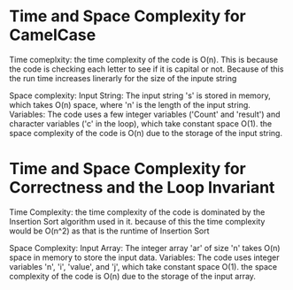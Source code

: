 # Time and Space Complexity for CamelCase
Time comeplxity:
the time complexity of the code is O(n). This is because the code is checking each letter to see if it is capital or not. Because of this the run time increases linerarly for the size of the inpute string 

Space complexity:
Input String: The input string 's' is stored in memory, which takes O(n) space, where 'n' is the length of the input string.
Variables: The code uses a few integer variables ('Count' and 'result') and character variables ('c' in the loop), which take constant space O(1).
the space complexity of the code is O(n) due to the storage of the input string.

# Time and Space Complexity for Correctness and the Loop Invariant
Time Complexity:
the time complexity of the code is dominated by the Insertion Sort algorithm used in it. because of this the time complexity would be O(n^2) as that is the runtime of Insertion Sort

Space Complexity:
Input Array: The integer array 'ar' of size 'n' takes O(n) space in memory to store the input data.
Variables: The code uses integer variables 'n', 'i', 'value', and 'j', which take constant space O(1).
the space complexity of the code is O(n) due to the storage of the input array.
